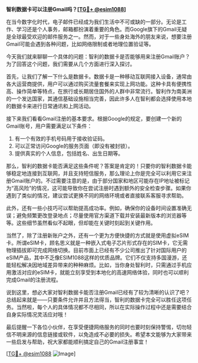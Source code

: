**智利数据卡可以注册Gmail吗？[[TG💪+ @esim1088](https://t.me/s/esim1088)]**

在当今数字化时代，电子邮件已经成为我们生活中不可或缺的一部分。无论是工作、学习还是个人事务，邮箱都扮演着重要的角色。而Google旗下的Gmail无疑是全球最受欢迎的邮件服务之一。然而，对于一些身处海外的朋友来说，想要注册Gmail可能会遇到各种问题，比如网络限制或者地理位置验证等。

今天我们就来聊聊一个具体的问题：智利的数据卡是否能够用来注册Gmail账户？为了回答这个问题，我们需要从几个方面进行深入探讨。

首先，让我们了解一下什么是数据卡。数据卡是一种移动互联网接入设备，通常由各大运营商提供，用户可以通过购买流量套餐来实现上网功能。这种卡具有便携性高、操作简单等特点，在旅行或长期居住国外的人群中非常流行。智利作为南美洲的一个发达国家，其通信基础设施相当完善，因此许多人在智利都会选择使用本地的数据卡来进行日常通讯和上网活动。

接下来我们看看Gmail注册的基本要求。根据Google的规定，要创建一个新的Gmail账号，用户需要满足以下条件：
1. 有一个有效的手机号码用于接收验证码。
2. 可以正常访问Google的服务页面（即没有被封锁）。
3. 提供真实的个人信息，包括姓名、出生日期等。

那么，智利的数据卡能否满足这些条件呢？答案是肯定的！只要你的智利数据卡能够稳定地连接到互联网，并且支持短信服务，那么理论上你是完全可以利用它来注册Gmail账户的。不过需要注意的是，由于部分国家和地区可能存在IP地址被标记为“高风险”的情况，这可能导致你在尝试注册时遇到额外的安全检查步骤。如果你遇到了类似的情况，建议尝试更换不同的网络环境或者直接联系客服寻求帮助。

此外，还有一些小技巧可以帮助提高成功率。例如，确保你的设备时间设置准确无误；避免频繁更改登录地点；尽量使用官方渠道下载并安装最新版本的浏览器等等。这些细节虽然看似不起眼，但却能在关键时刻起到关键作用。

当然了，除了注册新账户之外，还有一个更为方便快捷的方式就是使用虚拟eSIM卡。所谓eSIM卡，顾名思义就是一种嵌入式电子芯片形式存在的SIM卡，它无需物理插拔即可完成网络切换。目前市面上已经有不少公司推出了针对国际用户的eSIM产品，其中不乏像ESIM1088这样的优质品牌。它们不仅支持多国漫游，还能轻松解决因地域差异带来的种种麻烦。比如，当你身处智利时，只需通过手机应用激活对应的eSIM卡，就能立刻享受到本地化的高速网络体验，同时也可以顺利完成Gmail的注册流程。

说到这里，想必大家对智利数据卡能否注册Gmail已经有了较为清晰的认识了吧？总结起来就是——只要条件允许并且方法得当，智利的数据卡完全可以胜任这项任务。当然啦，每个人的具体情况都不尽相同，所以在实际操作过程中还是需要结合自身实际情况灵活应对哦！

最后提醒一下各位小伙伴，在享受便捷网络服务的同时也要时刻保持警惕，切勿轻信不明来源的信息链接或软件，以免造成不必要的损失。希望本文能够为大家带来一些启发与帮助，祝大家都能顺利搞定自己的Gmail注册事宜！

[[TG💪+ @esim1088](https://t.me/s/esim1088) ![Image](https://i.postimg.cc/4NQfJmqS/Snipaste-2025-05-13-00-14-12.png)]
